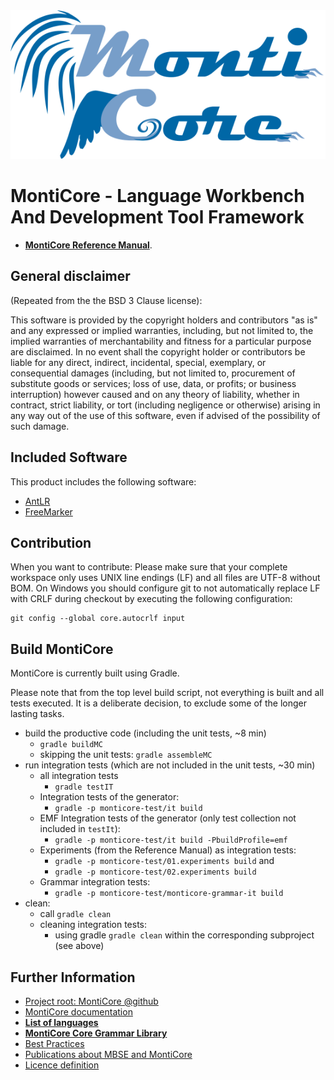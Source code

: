 <!-- (c) https://github.com/MontiCore/monticore -->
<center><div style="text-align:center" ><img src="mc-logo.png" /></div></center>

# MontiCore - Language Workbench And Development Tool Framework 

* [**MontiCore Reference Manual**](http://monticore.de/MontiCore_Reference-Manual.2017.pdf).

## General disclaimer

(Repeated from the the BSD 3 Clause license): 

This software is provided by the copyright holders and contributors
"as is" and any expressed or implied warranties, including, but not limited
to, the implied warranties of merchantability and fitness for a particular
purpose are disclaimed. In no event shall the copyright holder or
contributors be liable for any direct, indirect, incidental, special,
exemplary, or consequential damages (including, but not limited to,
procurement of substitute goods or services; loss of use, data, or
profits; or business interruption) however caused and on any theory of
liability, whether in contract, strict liability, or tort (including
negligence or otherwise) arising in any way out of the use of this
software, even if advised of the possibility of such damage.

## Included Software

This product includes the following software:
* [AntLR](http://www.antlr.org/)
* [FreeMarker](http://freemarker.org/)

## Contribution 

When you want to contribute: Please make sure that your complete workspace only 
uses UNIX line endings (LF) and all files are UTF-8 without BOM. On Windows you should 
configure git to not automatically replace LF with CRLF during checkout 
by executing the following configuration: 

    git config --global core.autocrlf input
    
## Build MontiCore

MontiCore is currently built using Gradle. 

Please note that from the top level build script, not everything is built and 
all tests executed. It is a deliberate decision, to exclude some of the longer 
lasting tasks.

* build the productive code (including the unit tests, ~8 min)
  * `gradle buildMC`
  * skipping the unit tests: `gradle assembleMC`
* run integration tests (which are not included in the unit tests, ~30 min)   
  * all integration tests
    * `gradle testIT`
  * Integration tests of the generator: 
    *  `gradle -p monticore-test/it build`
  * EMF Integration tests of the generator (only test collection not included in `testIt`): 
    * `gradle -p monticore-test/it build -PbuildProfile=emf`
  * Experiments (from the Reference Manual) as integration tests:
    * `gradle -p monticore-test/01.experiments build` and 
    * `gradle -p monticore-test/02.experiments build`
  * Grammar integration tests:
     * `gradle -p monticore-test/monticore-grammar-it build`
* clean:
  * call `gradle clean`
  * cleaning integration tests:
    * using gradle `gradle clean` within the corresponding subproject (see above)

  
## Further Information

* [Project root: MontiCore @github](https://github.com/MontiCore/monticore)
* [MontiCore documentation](http://www.monticore.de/)
* [**List of languages**](https://github.com/MontiCore/monticore/blob/dev/docs/Languages.md)
* [**MontiCore Core Grammar Library**](https://github.com/MontiCore/monticore/blob/dev/monticore-grammar/src/main/grammars/de/monticore/Grammars.md)
* [Best Practices](https://github.com/MontiCore/monticore/blob/dev/docs/BestPractices.md)
* [Publications about MBSE and MontiCore](https://www.se-rwth.de/publications/)
* [Licence definition](https://github.com/MontiCore/monticore/blob/master/00.org/Licenses/LICENSE-MONTICORE-3-LEVEL.md)
